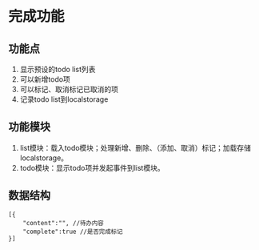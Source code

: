 # 完成功能

## 功能点

1. 显示预设的todo list列表
2. 可以新增todo项
3. 可以标记、取消标记已取消的项
4. 记录todo list到localstorage

## 功能模块

1. list模块：载入todo模块；处理新增、删除、（添加、取消）标记；加载存储localstorage。
2. todo模块：显示todo项并发起事件到list模块。

## 数据结构

```
[{
    "content":"", //待办内容
    "complete":true //是否完成标记
}]
```


